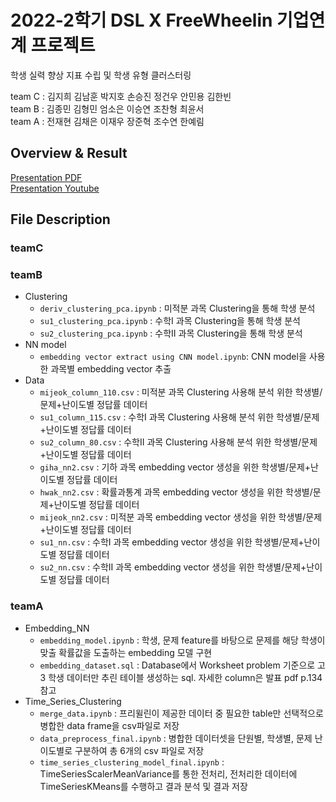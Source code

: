 # 2022-2학기 DSL X FreeWheelin 기업연계 프로젝트

학생 실력 향상 지표 수립 및 학생 유형 클러스터링

team C : 김지희 김남훈 박지호 손승진 정건우 안민용 김한빈<br>
team B : 김종민 김형민 엄소은 이승연 조찬형 최윤서<br>
team A : 전재현 김채은 이재우 장준혁 조수연 한예림

## Overview & Result

[Presentation PDF](https://github.com/DataScience-Lab-Yonsei/DSL-22-2-Final-Project-FreeWheelin/blob/main/final_pdf/22-2_DSL_FREEWHEELIN_.pdf)<br>
[Presentation Youtube](https://www.youtube.com/watch?v=FQhV5c-cpL8&t=2127s)



## File Description
### teamC
### teamB
- Clustering
  - `deriv_clustering_pca.ipynb` : 미적분 과목 Clustering을 통해 학생 분석
  - `su1_clustering_pca.ipynb` : 수학I 과목 Clustering을 통해 학생 분석
  - `su2_clustering_pca.ipynb` : 수학II 과목 Clustering을 통해 학생 분석
- NN model
  - `embedding vector extract using CNN model.ipynb`: CNN model을 사용한 과목별 embedding vector 추출
- Data
  - `mijeok_column_110.csv` : 미적분 과목 Clustering 사용해 분석 위한 학생별/문제+난이도별 정답률 데이터
  - `su1_column_115.csv` : 수학I 과목 Clustering 사용해 분석 위한 학생별/문제+난이도별 정답률 데이터
  - `su2_column_80.csv` : 수학II 과목 Clustering 사용해 분석 위한 학생별/문제+난이도별 정답률 데이터
  - `giha_nn2.csv` : 기하 과목 embedding vector 생성을 위한 학생별/문제+난이도별 정답률 데이터
  - `hwak_nn2.csv` : 확률과통계 과목 embedding vector 생성을 위한 학생별/문제+난이도별 정답률 데이터
  - `mijeok_nn2.csv` : 미적분 과목 embedding vector 생성을 위한 학생별/문제+난이도별 정답률 데이터
  - `su1_nn.csv` : 수학I 과목 embedding vector 생성을 위한 학생별/문제+난이도별 정답률 데이터
  - `su2_nn.csv` : 수학II 과목 embedding vector 생성을 위한 학생별/문제+난이도별 정답률 데이터
### teamA
- Embedding_NN
  - `embedding_model.ipynb` : 학생, 문제 feature를 바탕으로 문제를 해당 학생이 맞출 확률값을 도출하는 embedding 모델 구현
  - `embedding_dataset.sql` : Database에서 Worksheet problem 기준으로 고3 학생 데이터만 추린 테이블 생성하는 sql. 자세한 column은 발표 pdf p.134 참고
- Time_Series_Clustering
  - `merge_data.ipynb` : 프리윌린이 제공한 데이터 중 필요한 table만 선택적으로 병합한 data frame을 csv파일로 저장
  - `data_preprocess_final.ipynb` : 병합한 데이터셋을 단원별, 학생별, 문제 난이도별로 구분하여 총 6개의 csv 파일로 저장
  - `time_series_clustering_model_final.ipynb` : TimeSeriesScalerMeanVariance를 통한 전처리, 전처리한 데이터에 TimeSeriesKMeans를 수행하고 결과 분석 및 결과 저장
